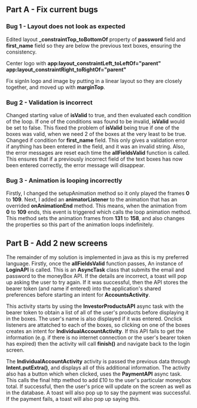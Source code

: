 ## Part A - Fix current bugs

### Bug 1 - Layout does not look as expected

Edited layout **_constraintTop_toBottomOf** property of **password** field and **first_name** field so they are below the previous text boxes, ensuring the consistency.

Center logo with 
**app:layout_constraintLeft_toLeftOf="parent"**
**app:layout_constraintRight_toRightOf="parent"**

Fix signIn logo and image by putting in a linear layout so they are closely together, and moved up with **marginTop**.


### Bug 2 - Validation is incorrect
Changed starting value of **isValid** to true, and then evaluated each condition of the loop. If one of the conditions was found to be invalid, **isValid** would be set to false. This fixed the problem of **isValid** being true if one of the boxes was valid, when we need 2 of the boxes at the very least to be true.
Changed if condition for **first_name** field. This only gives a validation error if anything has been entered in the field, and it was an invalid string.
Also, the error messages are reset each time the **allFieldsValid** function is called. This ensures that if a previously incorrect field of the text boxes has now been entered correctly, the error message will disappear.


### Bug 3 - Animation is looping incorrectly

Firstly, I changed the setupAnimation method so it only played the frames **0** to **109**. Next, I added an **animatorListener** to the animation that has an overrided **onAnimationEnd** method. This means, when the animation from **0** to **109** ends, this event is triggered which calls the loop animation method. This method sets the animation frames from **131** to **158**, and also changes the properties so this part of the animation loops indefinitely.

## Part B - Add 2 new screens

The remainder of my solution is implemented in java as this is my preferred language.
Firstly, once the **allFieldsValid** function passes, An instance of **LoginAPI** is called. This is an **AsyncTask** class that submits the email and password to the moneyBox API. If the details are incorrect, a toast will pop up asking the user to try again. If it was successful, then the API stores the bearer token (and name if entered) into the application's shared preferences before starting an intent for **AccountsActivity**.

This activity starts by using the **InvestorProductsAPI** async task with the bearer token to obtain a list of all of the user's products before displaying it in the boxes. The user's name is also displayed if it was entered. Onclick listeners are attatched to each of the boxes, so clicking on one of the boxes creates an intent for **IndividualAccountActivity**. If this API fails to get the information (e.g. if there is no internet connection or the user's bearer token has expired) then the activity will call **finish()** and navigate back to the login screen.

The **IndividualAccountActivity** activity is passed the previous data through **Intent.putExtra()**, and displays all of this additional information. The activity also has a button which when clicked, uses the **PaymentAPI** async task. This calls the final http method to add £10 to the user's particular moneybox total. If successful, then the user's price will update  on the screen as well as in the database. A toast will also pop up to say the payment was successful. If the payment fails, a toast will also pop up saying this.

